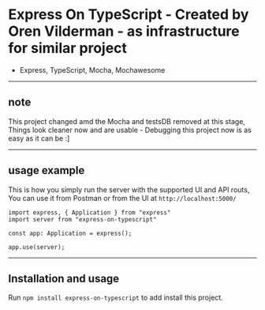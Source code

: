 # Express On TypeScript - Created by Oren Vilderman - as infrastructure for similar project
* Express, TypeScript, Mocha, Mochawesome


---

## note
This project changed amd the Mocha and testsDB removed at this stage,
Things look cleaner now and are usable - Debugging this project now is as easy as it can be :]

---

## usage example

This is how you simply run the server with the supported UI and API routs,
You can use it from Postman or from the UI at `http://localhost:5000/`

```
import express, { Application } from "express"
import server from "express-on-typescript"

const app: Application = express();

app.use(server);
```

---


## Installation and usage
Run `npm install express-on-typescript` to add install this project.
